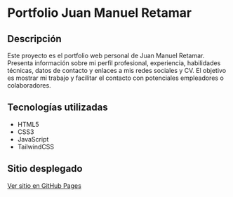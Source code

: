 # Portfolio Juan Manuel Retamar

## Descripción
Este proyecto es el portfolio web personal de Juan Manuel Retamar. Presenta información sobre mi perfil profesional, experiencia, habilidades técnicas, datos de contacto y enlaces a mis redes sociales y CV. El objetivo es mostrar mi trabajo y facilitar el contacto con potenciales empleadores o colaboradores.

## Tecnologías utilizadas
- HTML5
- CSS3
- JavaScript
- TailwindCSS

## Sitio desplegado
[Ver sitio en GitHub Pages](https://Juan-retamar.github.io/portfolio-juan-manuel-retamar/)
